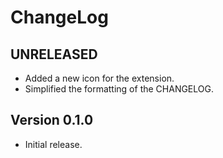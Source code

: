 # ChangeLog

## UNRELEASED

- Added a new icon for the extension.
- Simplified the formatting of the CHANGELOG.

## Version 0.1.0

- Initial release.

